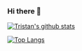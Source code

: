 ### Hi there 👋

<!--
**tkschuler/tkschuler** is a ✨ _special_ ✨ repository because its `README.md` (this file) appears on your GitHub profile.

Here are some ideas to get you started:

- 🔭 I’m currently working on ... [Stock Analyzer](https://github.com/tkschuler/stockanalyzer), [EarthSHAB](https://github.com/tkschuler/SolarBalloon)
- 🌱 I’m currently learning ... Neural Networks, Computational Finance
-->

[![Tristan's github stats](https://github-readme-stats.vercel.app/api?username=tkschuler)](https://github.com/anuraghazra/github-readme-stats)

[![Top Langs](https://github-readme-stats.vercel.app/api/top-langs/?username=tkschuler&layout=compact)](https://github.com/anuraghazra/github-readme-stats)
